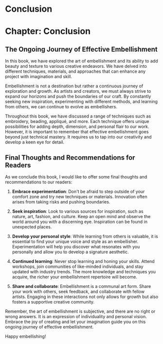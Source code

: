 # Conclusion

Chapter: Conclusion
===================

The Ongoing Journey of Effective Embellishment
----------------------------------------------

In this book, we have explored the art of embellishment and its ability to add beauty and texture to various creative endeavors. We have delved into different techniques, materials, and approaches that can enhance any project with imagination and skill.

Embellishment is not a destination but rather a continuous journey of exploration and growth. As artists and creators, we must always strive to expand our horizons and push the boundaries of our craft. By constantly seeking new inspiration, experimenting with different methods, and learning from others, we can continue to evolve as embellishers.

Throughout this book, we have discussed a range of techniques such as embroidery, beading, appliqué, and more. Each technique offers unique possibilities for adding depth, dimension, and personal flair to our work. However, it is important to remember that effective embellishment goes beyond just technical mastery. It requires us to tap into our creativity and develop a keen eye for detail.

Final Thoughts and Recommendations for Readers
----------------------------------------------

As we conclude this book, I would like to offer some final thoughts and recommendations to our readers:

1. **Embrace experimentation**: Don't be afraid to step outside of your comfort zone and try new techniques or materials. Innovation often arises from taking risks and pushing boundaries.

2. **Seek inspiration**: Look to various sources for inspiration, such as nature, art, fashion, and culture. Keep an open mind and observe the world around you with a discerning eye. Inspiration can be found in unexpected places.

3. **Develop your personal style**: While learning from others is valuable, it is essential to find your unique voice and style as an embellisher. Experimentation will help you discover what resonates with you personally and allow you to develop a signature aesthetic.

4. **Continued learning**: Never stop learning and honing your skills. Attend workshops, join communities of like-minded individuals, and stay updated with industry trends. The more knowledge and techniques you acquire, the richer your embellishment repertoire will become.

5. **Share and collaborate**: Embellishment is a communal art form. Share your work with others, seek feedback, and collaborate with fellow artists. Engaging in these interactions not only allows for growth but also fosters a supportive creative community.

Remember, the art of embellishment is subjective, and there are no right or wrong answers. It is an expression of individuality and personal vision. Embrace the joy of creating and let your imagination guide you on this ongoing journey of effective embellishment.

Happy embellishing!